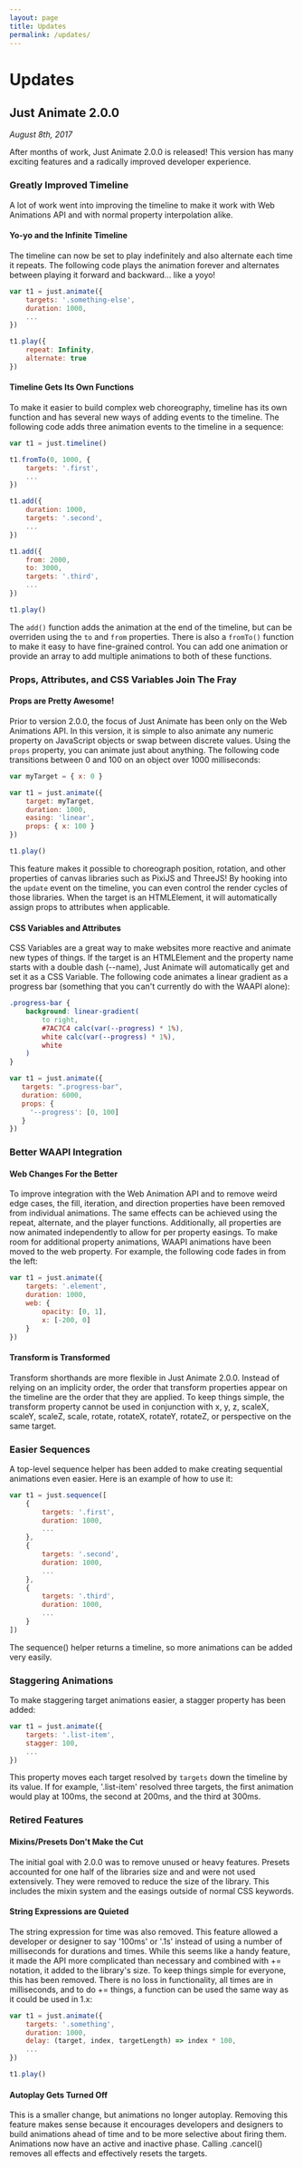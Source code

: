 ```yaml
---
layout: page
title: Updates
permalink: /updates/
---
```


# Updates

## Just Animate 2.0.0
_August 8th, 2017_

After months of work, Just Animate 2.0.0 is released!  This version has many exciting features and a radically improved developer experience.

### Greatly Improved Timeline
A lot of work went into improving the timeline to make it work with Web Animations API and with normal property interpolation alike.  

#### Yo-yo and the Infinite Timeline
The timeline can now be set to play indefinitely and also alternate each time it repeats.  The following code plays the animation forever and alternates between playing it forward and backward... like a yoyo!

```js
var t1 = just.animate({
    targets: '.something-else',
    duration: 1000,
    ...
})

t1.play({ 
    repeat: Infinity, 
    alternate: true 
})
```

#### Timeline Gets Its Own Functions
To make it easier to build complex web choreography, timeline has its own function and has several new ways of adding events to the timeline.  The following code adds three animation events to the timeline in a sequence:

```js
var t1 = just.timeline()

t1.fromTo(0, 1000, {
    targets: '.first',
    ...
})

t1.add({
    duration: 1000,
    targets: '.second',
    ...
})

t1.add({
    from: 2000,
    to: 3000,
    targets: '.third',
    ...
})

t1.play()
```

The ```add()``` function adds the animation at the end of the timeline, but can be overriden using the ```to``` and ```from``` properties.  There is also a ```fromTo()``` function to make it easy to have fine-grained control.  You can add one animation or provide an array to add multiple animations to both of these functions.

### Props, Attributes, and CSS Variables Join The Fray

#### Props are Pretty Awesome!
Prior to version 2.0.0, the focus of Just Animate has been only on the Web Animations API.  In this version, it is simple to also animate any numeric property on JavaScript objects or swap between discrete values.  Using the ```props``` property, you can animate just about anything.  The following code transitions between 0 and 100 on an object over 1000 milliseconds:

```js
var myTarget = { x: 0 }

var t1 = just.animate({
    target: myTarget,
    duration: 1000,
    easing: 'linear',
    props: { x: 100 }
})

t1.play()
```

This feature makes it possible to choreograph position, rotation, and other properties of canvas libraries such as PixiJS and ThreeJS!  By hooking into the ```update``` event on the timeline, you can even control the render cycles of those libraries.  When the target is an HTMLElement, it will automatically assign props to attributes when applicable.

#### CSS Variables and Attributes
CSS Variables are a great way to make websites more reactive and animate new types of things.  If the target is an HTMLElement and the property name starts with a double dash (--name), Just Animate will automatically get and set it as a CSS Variable. The following code animates a linear gradient as a progress bar (something that you can't currently do with the WAAPI alone):

```css
.progress-bar {
    background: linear-gradient(
        to right,  
        #7AC7C4 calc(var(--progress) * 1%), 
        white calc(var(--progress) * 1%), 
        white
    )
}
```
```js
var t1 = just.animate({
   targets: ".progress-bar",
   duration: 6000,
   props: {
     '--progress': [0, 100]
   }
})
```

### Better WAAPI Integration

#### Web Changes For the Better
To improve integration with the Web Animation API and to remove weird edge cases, the fill, iteration, and direction properties have been removed from individual animations. The same effects can be achieved using the repeat, alternate, and the player functions.  Additionally, all properties are now animated independently to allow for per property easings.  To make room for additional property animations, WAAPI animations have been moved to the web property.  For example, the following code fades in from the left:

```js
var t1 = just.animate({
    targets: '.element',
    duration: 1000,
    web: {
        opacity: [0, 1],
        x: [-200, 0]
    }
})
```

#### Transform is Transformed
Transform shorthands are more flexible in Just Animate 2.0.0.  Instead of relying on an implicity order, the order that transform properties appear on the timeline are the order that they are applied.  To keep things simple, the transform property cannot be used in conjunction with x, y, z, scaleX, scaleY, scaleZ, scale, rotate, rotateX, rotateY, rotateZ, or perspective on the same target.

### Easier Sequences
A top-level sequence helper has been added to make creating sequential animations even easier.  Here is an example of how to use it:

```js
var t1 = just.sequence([
    {
        targets: '.first',
        duration: 1000,
        ...
    },
    {
        targets: '.second',
        duration: 1000,
        ...
    },
    {
        targets: '.third',
        duration: 1000,
        ...
    }
])
```
The sequence() helper returns a timeline,  so more animations can be added very easily.

### Staggering Animations

To make staggering target animations easier, a stagger property has been added:

```js
var t1 = just.animate({
    targets: '.list-item',
    stagger: 100,
    ...
})
```

This property moves each target resolved by ```targets``` down the timeline by its value.  If for example, '.list-item' resolved three targets, the first animation would play at 100ms, the second at 200ms, and the third at 300ms.

### Retired Features

#### Mixins/Presets Don't Make the Cut
The initial goal with 2.0.0 was to remove unused or heavy features. Presets accounted for one half of the libraries size and and were not used extensively.  They were removed to reduce the size of the library.  This includes the mixin system and the easings outside of normal CSS keywords.

#### String Expressions are Quieted
The string expression for time was also removed.  This feature allowed a developer or designer to say '100ms' or '.1s' instead of using a number of milliseconds for durations and times.  While this seems like a handy feature, it made the API more complicated than necessary and combined with += notation, it added to the library's size.  To keep things simple for everyone, this has been removed.  There is no loss in functionality, all times are in milliseconds, and to do += things, a function can be used the same way as it could be used in 1.x:

```js
var t1 = just.animate({
    targets: '.something',
    duration: 1000,
    delay: (target, index, targetLength) => index * 100,
    ...
})

t1.play()
```

#### Autoplay Gets Turned Off
This is a smaller change, but animations no longer autoplay.  Removing this feature makes sense because it encourages developers and designers to build animations ahead of time and to be more selective about firing them.  Animations now have an active and inactive phase.  Calling .cancel() removes all effects and effectively resets the targets.
